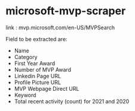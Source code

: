 # microsoft-mvp-scraper

link : mvp.microsoft.com/en-US/MVPSearch

Field to be extracted are:
- Name
- Category
- First Year Award
- Number of MVP Award
- Linkedin Page URL
- Profile Picture URL
- MVP Webpage Direct URL
- Keyword
- Total recent activity (count) for 2021 and 2020
